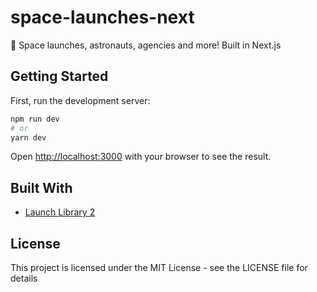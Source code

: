 # space-launches-next
🚀 Space launches, astronauts, agencies and more! Built in Next.js

## Getting Started

First, run the development server:

```bash
npm run dev
# or
yarn dev
```

Open [http://localhost:3000](http://localhost:3000) with your browser to see the result.

## Built With
* [Launch Library 2](https://thespacedevs.com/llapi)

## License

This project is licensed under the MIT License - see the LICENSE file for details
